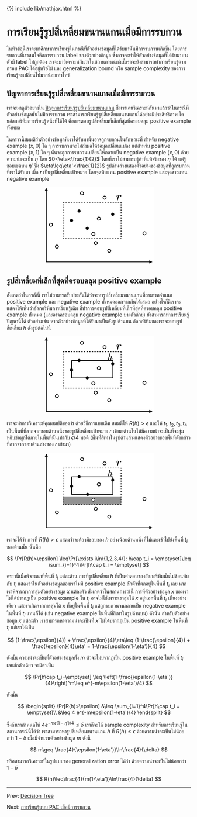 {% include lib/mathjax.html %}
# การเรียนรู้รูปสี่เหลี่ยมขนานแกนเมื่อมีการรบกวน
ในหัวข้อนี้เราจะมาศึกษาการเรียนรู้ในกรณีที่ตัวอย่างข้อมูลที่ได้รับมานั้นมีการรบกวนเกิดขึ้น
โดยการรบกวนที่เราสนใจคือการรบกวน label ของตัวอย่างข้อมูล ซึ่งอาจจะทำให้ตัวอย่างข้อมูลที่ได้รับมาบางตัวมี
label ไม่ถูกต้อง เราจะมาวิเคราะห์กันว่าในสถานการณ์เช่นนี้เราจะยังสามารถทำการเรียนรู้ตามกรอบ PAC
ได้อยู่หรือไม่ และ generalization bound หรือ sample complexity ของการเรียนรู้จะเปลี่ยนไปมากน้อยเท่าไหร่

## ปัญหาการเรียนรู้รูปสี่เหลี่ยมขนานแกนเมื่อมีการรบกวน
เราจะมาดูตัวอย่างใน [ปัญหาการเรียนรู้รูปสี่เหลี่ยมขนานแกน](https://vacharapat.github.io/Computational-Learning-Theory/docs/pac2)
ซึ่งเราเคยวิเคราะห์กันมาแล้วว่าในกรณีที่ตัวอย่างข้อมูลนั้นไม่มีการรบกวน
เราสามารถเรียนรู้รูปสี่เหลี่ยมขนานแกนได้อย่างมีประสิทธิภาพ
โดยอัลกอริทึมการเรียนรู้หนึ่งที่ใช้ได้ คือการตอบรูปสี่เหลี่ยมที่เล็กที่สุดที่ครอบคลุม positive example ทั้งหมด

ในคราวนี้สมมติว่าตัวอย่างข้อมูลที่เราได้รับมานั้นอาจถูกรบกวนในลักษณะที่ สำหรับ negative example $(x,0)$ ใด ๆ
การรบกวนจะไม่ส่งผลให้ข้อมูลเปลี่ยนแปลง แต่สำหรับ positive example $(x, 1)$ ใด ๆ นั้นจะถูกการรบกวนเปลี่ยนให้กลายเป็น
negative example $(x,0)$ ด้วยความน่าจะเป็น $\eta$ โดย $0<\eta<\frac{1}{2}$
โดยที่เราไม่สามารถรู้ค่าที่แท้จริงของ $\eta$ ได้ แต่รู้ขอบเขตบน $\eta'$ ซึ่ง $\eta\leq\eta'<\frac{1}{2}$
รูปด้านล่างแสดงตัวอย่างของข้อมูลที่ถูกรบกวนที่เราได้รับมา เมื่อ $r$ เป็นรูปสี่เหลี่ยมเป้าหมาย
โดยจุดทึบแทน positive example และจุดขาวแทน negative example

<p align="center">
<img width="300" src="https://raw.githubusercontent.com/vacharapat/Computational-Learning-Theory/master/images/rec_noise1.png">
</p>

## รูปสี่เหลี่ยมที่เล็กที่สุดที่ครอบคลุม positive example

สังเกตว่าในกรณีนี้ เราไม่สามารถรับประกันได้ว่าจะหารูปสี่เหลี่ยมขนานแกนที่สามารถจำแนก positive example และ
negative example ทั้งหมดออกจากกันได้เสมอ อย่างไรก็ดีเราจะแสดงให้เห็นว่าอัลกอริทึมการเรียนรู้เดิม
ที่ทำการตอบรูปสี่เหลี่ยมที่เล็กที่สุดที่ครอบคลุม positive example ทั้งหมด (และอาจครอบคลุม negative example บางตัวด้วย)
ยังสามารถทำการเรียนรู้ปัญหานี้ได้ ตัวอย่างเช่น หากตัวอย่างข้อมูลที่ได้รับมาเป็นดังรูปด้านบน
อัลกอริทึมของเราจะตอบรูปสี่เหลี่ยม $h$ ดังรูปต่อไปนี้

<p align="center">
<img width="300" src="https://raw.githubusercontent.com/vacharapat/Computational-Learning-Theory/master/images/rec_noise2.png">
</p>

เราจะทำการวิเคราะห์คุณสมบัติของ $h$ ด้วยวิธีการแบบเดิม สมมติให้ $R(h)>\epsilon$ และให้
$t_1,t_2,t_3,t_4$ เป็นพื้นที่ที่ลากจากขอบด้านหนึ่งของรูปสี่เหลี่ยมเป้าหมาย $r$ เข้ามาด้านในให้มีความน่าจะเป็นที่จะสุ่มหยิบข้อมูลได้ภายในพื้นที่นั้นเท่ากับ $\epsilon/4$ พอดี (พื้นที่สีเทาในรูปด้านล่างแสดงตัวอย่างของพื้นที่ดังกล่าวที่ลากจากขอบด้านล่างของ $r$ เข้ามา)

<p align="center">
<img width="300" src="https://raw.githubusercontent.com/vacharapat/Computational-Learning-Theory/master/images/rec_noise3.png">
</p>

เราจะได้ว่า การที่ $R(h)>\epsilon$ แสดงว่าจะต้องมีขอบของ $h$ อย่างน้อยด้านหนึ่งที่ไม่แตะเข้าไปยังพื้นที่
$t_i$ ของด้านนั้น นั่นคือ

$$
\Pr[R(h)>\epsilon] \leq\Pr[\exists i\in\{1,2,3,4\}: h\cap t_i = \emptyset]\leq \sum_{i=1}^4\Pr[h\cap t_i = \emptyset]
$$

คราวนี้เมื่อพิจารณาที่พื้นที่ $t_i$ แต่ละด้าน การที่รูปสี่เหลี่ยม $h$ ที่เป็นคำตอบของอัลกอริทึมนั้นไม่ซ้อนทับกับ $t_i$
แสดงว่าในตัวอย่างข้อมูลของเราไม่มี positive example สักตัวที่ตกอยู่ในพื้นที่ $t_i$ เลย
หากเราพิจารณาการสุ่มตัวอย่างข้อมูล $x$ แต่ละตัว สังเกตว่าในสถานการณ์นี้ การที่ตัวอย่างข้อมูล $x$ ของเราไม่ได้ปรากฏเป็น
positive example ใน $t_i$ อาจไม่ใช่เพราะเราสุ่มได้ $x$ อยู่นอกพื้นที่ $t_i$ เพียงอย่างเดียว
แต่อาจเกิดจากการสุ่มได้ $x$ ที่อยู่ในพื้นที่ $t_i$ แต่ถูกรบกวนจนกลายเป็น negative example ในพื้นที่ $t_i$ แทนก็ได้
(เช่น negative example ในพื้นที่สีเทาในรูปด้านบน)
ดังนั้น สำหรับตัวอย่างข้อมูล $x$ แต่ละตัว เราสามารถหาความน่าจะเป็นที่ $x$ ไม่ได้ปรากฏเป็น positive example
ในพื้นที่ $t_i$ แก่เราได้เป็น

$$
(1-\frac{\epsilon}{4}) + \frac{\epsilon}{4}\eta\leq (1-\frac{\epsilon}{4}) + \frac{\epsilon}{4}\eta' = 1-\frac{\epsilon(1-\eta')}{4}
$$

ดังนั้น ความน่าจะเป็นที่ตัวอย่างข้อมูลทั้ง $m$ ตัวจะไม่ปรากฏเป็น positive example ในพื้นที่ $t_i$ เลยสักตัวเดียว จะมีค่าเป็น

$$
\Pr[h\cap t_i=\emptyset] \leq \left(1-\frac{\epsilon(1-\eta')}{4}\right)^m\leq e^{-m\epsilon(1-\eta')/4}
$$

ดังนั้น

$$
\begin{split}
\Pr[R(h)>\epsilon] &\leq \sum_{i=1}^4\Pr[h\cap t_i = \emptyset]\\
&\leq 4 e^{-m\epsilon(1-\eta')/4}
\end{split}
$$

ซึ่งถ้าเรากำหนดให้ $4e^{-m\epsilon(1-\eta')/4}\leq\delta$ เราก็จะได้ sample complexity สำหรับการเรียนรู้ในสถานการณ์นี้ได้ว่า
เราสามารถหารูปสี่เหลี่ยมขนานแกน $h$ ที่ $R(h)\leq\epsilon$ ด้วยความน่าจะเป็นไม่น้อยกว่า $1-\delta$ เมื่อมีจำนวนตัวอย่างข้อมูล $m$ ดังนี้

$$
m\geq \frac{4}{\epsilon(1-\eta')}\ln\frac{4}{\delta}
$$

หรือสามารถวิเคราะห์ในรูปแบบของ generalization error ได้ว่า ด้วยความน่าจะเป็นไม่น้อยกว่า $1-\delta$

$$
R(h)\leq\frac{4}{m(1-\eta')}\ln\frac{4}{\delta}
$$

----
Prev: [Decision Tree](https://vacharapat.github.io/Computational-Learning-Theory/docs/finite5)

Next: [การเรียนรู้แบบ PAC เมื่อมีการรบกวน](https://vacharapat.github.io/Computational-Learning-Theory/docs/stochastic2)
